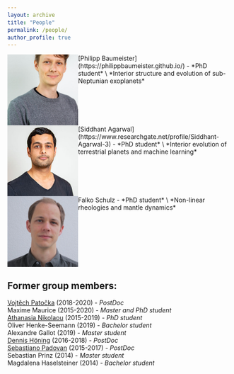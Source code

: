 ```yaml
---
layout: archive
title: "People"
permalink: /people/
author_profile: true
---
```



<img align="left" src="../images/philipp.jpg" alt="" width="160"/>  
[Philipp Baumeister](https://philippbaumeister.github.io/) - *PhD student* \
*Interior structure and evolution of sub-Neptunian exoplanets* 
<br clear="left"/>

<img align="left" src="../images/sid.jpg" alt="" width="160"/>  
[Siddhant Agarwal](https://www.researchgate.net/profile/Siddhant-Agarwal-3) - *PhD student* \
*Interior evolution of terrestrial planets and machine learning* 
<br clear="left"/>

<img align="left" src="../images/falko.jpg" alt="" width="160"/>  
Falko Schulz - *PhD student* \
*Non-linear rheologies and mantle dynamics* 
<br clear="left"/>

## Former group members:
[Vojtěch Patočka](http://geo.mff.cuni.cz/~patocka/)  (2018-2020) - *PostDoc* \
Maxime Maurice (2015-2020) - *Master and PhD student* \
[Athanasia Nikolaou](https://www.researchgate.net/profile/Athanasia_Nikolaou) (2015-2019) - *PhD student* \
Oliver Henke-Seemann (2019) - *Bachelor student* \
Alexandre Gallot (2019) - *Master student* \
[Dennis Höning](http://www.dhoening.de/) (2016-2018) - *PostDoc* \
[Sebastiano Padovan](https://www.researchgate.net/profile/Sebastiano_Padovan) (2015-2017) - *PostDoc* \
Sebastian Prinz (2014) - *Master student* \
Magdalena Haselsteiner (2014) - *Bachelor student*
